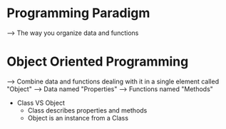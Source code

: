 # Programming Paradigm #######################################
  --> The way you organize data and functions
# Object Oriented Programming ################################
  --> Combine data and functions dealing with it in a single element called "Object"
  --> Data named "Properties"
  --> Functions named "Methods"

  - Class VS Object
    - Class describes properties and methods
    - Object is an instance from a Class



